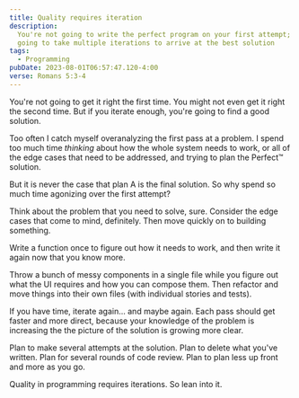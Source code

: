```yaml
---
title: Quality requires iteration
description:
  You're not going to write the perfect program on your first attempt; it's
  going to take multiple iterations to arrive at the best solution
tags:
  - Programming
pubDate: 2023-08-01T06:57:47.120-4:00
verse: Romans 5:3-4
---
```


You're not going to get it right the first time. You might not even get it right
the second time. But if you iterate enough, you're going to find a good
solution.

Too often I catch myself overanalyzing the first pass at a problem. I spend too
much time _thinking_ about how the whole system needs to work, or all of the
edge cases that need to be addressed, and trying to plan the Perfect™ solution.

But it is never the case that plan A is the final solution. So why spend so much
time agonizing over the first attempt?

Think about the problem that you need to solve, sure. Consider the edge cases
that come to mind, definitely. Then move quickly on to building something.

Write a function once to figure out how it needs to work, and then write it
again now that you know more.

Throw a bunch of messy components in a single file while you figure out what the
UI requires and how you can compose them. Then refactor and move things into
their own files (with individual stories and tests).

If you have time, iterate again... and maybe again. Each pass should get faster
and more direct, because your knowledge of the problem is increasing the the
picture of the solution is growing more clear.

Plan to make several attempts at the solution. Plan to delete what you've
written. Plan for several rounds of code review. Plan to plan less up front and
more as you go.

Quality in programming requires iterations. So lean into it.
